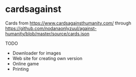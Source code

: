 # cardsagainst

Cards from https://www.cardsagainsthumanity.com/ through https://github.com/nodanaonlyzuul/against-humanity/blob/master/source/cards.json

TODO
* Downloader for images
* Web site for creating own version
* Online game
* Printing
